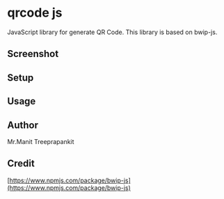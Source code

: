 # qrcode js

JavaScript library for generate QR Code. This library is based on bwip-js.

## Screenshot

## Setup

## Usage

## Author

Mr.Manit Treeprapankit

## Credit

[https://www.npmjs.com/package/bwip-js](https://www.npmjs.com/package/bwip-js)